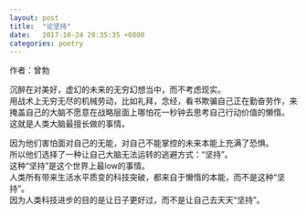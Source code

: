 ```yaml
---
layout: post
title:  "论坚持"
date:   2017-10-24 20:35:35 +0800
categories: poetry
---
```


作者：曾勃

沉醉在对美好，虚幻的未来的无穷幻想当中，而不考虑现实。  
用战术上无穷无尽的机械劳动，比如礼拜，念经，看书欺骗自己正在勤奋劳作，来掩盖自己的大脑不愿意在战略层面上哪怕花一秒钟去思考自己行动价值的懒惰。  
这就是人类大脑最擅长做的事情。  

因为他们害怕面对自己的无能，对自己不能掌控的未来本能上充满了恐惧。  
所以他们选择了一种让自己大脑无法运转的逃避方式：“坚持”。  
这种“坚持”是这个世界上最low的事情。  
人类所有带来生活水平质变的科技突破，都来自于懒惰的本能，而不是这种“坚持”。  
因为人类科技进步的目的是让日子更好过，而不是让自己去天天“坚持”。  
